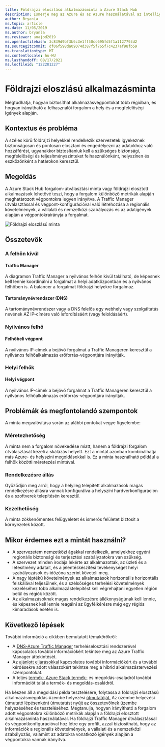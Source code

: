 ```yaml
---
title: Földrajzi eloszlású alkalmazásminta a Azure Stack Hub
description: Ismerje meg az Azure és az Azure használatával az intelligens peremhálózathoz használt földrajzi alapú alkalmazásminta Azure Stack Hub.
author: BryanLa
ms.topic: article
ms.date: 11/05/2019
ms.author: bryanla
ms.reviewer: anajod2019
ms.openlocfilehash: 3c839d9bf3b6c3e1ff50cc695fd5f1a1127793d2
ms.sourcegitcommit: df06f598da09074d387f5f765f7c4237af98fb59
ms.translationtype: MT
ms.contentlocale: hu-HU
ms.lasthandoff: 08/17/2021
ms.locfileid: "122281227"
---
```

# <a name="geo-distributed-app-pattern"></a>Földrajzi eloszlású alkalmazásminta

Megtudhatja, hogyan biztosíthat alkalmazásvégpontokat több régióban, és hogyan irányítható a felhasználói forgalom a hely és a megfelelőségi igények alapján.

## <a name="context-and-problem"></a>Kontextus és probléma

A széles körű földrajzi helyekkel rendelkezik szervezetek igyekeznek biztonságosan és pontosan elosztani és engedélyezni az adatokhoz való hozzáférést, ugyanakkor biztosítaniuk kell a szükséges biztonsági, megfelelőségi és teljesítményszinteket felhasználónként, helyszínen és eszközönként a határokon keresztül.

## <a name="solution"></a>Megoldás

A Azure Stack Hub forgalom-útválasztási minta vagy földrajzi elosztott alkalmazások lehetővé teszi, hogy a forgalom különböző metrikák alapján meghatározott végpontokra legyen irányítva. A Traffic Manager útválasztással és végpont-konfigurációval való létrehozása a regionális követelmények, a vállalati és nemzetközi szabályozás és az adatigények alapján a végpontokrairányja a forgalmat.

![Földrajzi eloszlású minta](media/pattern-geo-distributed/geo-distribution.png)

## <a name="components"></a>Összetevők

### <a name="outside-the-cloud"></a>A felhőn kívül

#### <a name="traffic-manager"></a>Traffic Manager

A diagramon Traffic Manager a nyilvános felhőn kívül található, de képesnek kell lennie koordinálni a forgalmat a helyi adatközpontban és a nyilvános felhőben is. A balancer a forgalmat földrajzi helyekre forgalmaz.

#### <a name="domain-name-system-dns"></a>Tartománynévrendszer (DNS)

A tartománynévrendszer vagy a DNS felelős egy webhely vagy szolgáltatás nevének AZ IP-címére való lefordításáért (vagy feloldásáért).

### <a name="public-cloud"></a>Nyilvános felhő

#### <a name="cloud-endpoint"></a>Felhőbeli végpont

A nyilvános IP-címek a bejövő forgalmat a Traffic Manageren keresztül a nyilvános felhőalkalmazás erőforrás-végpontjára irányítják.  

### <a name="local-clouds"></a>Helyi felhők

#### <a name="local-endpoint"></a>Helyi végpont

A nyilvános IP-címek a bejövő forgalmat a Traffic Manageren keresztül a nyilvános felhőalkalmazás erőforrás-végpontjára irányítják.

## <a name="issues-and-considerations"></a>Problémák és megfontolandó szempontok

A minta megvalósítása során az alábbi pontokat vegye figyelembe:

### <a name="scalability"></a>Méretezhetőség

A minta nem a forgalom növekedése miatt, hanem a földrajzi forgalom útválasztását kezeli a skálázás helyett. Ezt a mintát azonban kombinálhatja más Azure- és helyszíni megoldásokkal is. Ez a minta használható például a felhők közötti méretezési mintával.

### <a name="availability"></a>Rendelkezésre állás

Győződjön meg arról, hogy a helyileg telepített alkalmazások magas rendelkezésre állásra vannak konfigurálva a helyszíni hardverkonfiguráción és a szoftverek telepítésén keresztül.

### <a name="manageability"></a>Kezelhetőség

A minta zökkenőmentes felügyeletet és ismerős felületet biztosít a környezetek között.

## <a name="when-to-use-this-pattern"></a>Mikor érdemes ezt a mintát használni?

- A szervezetem nemzetközi ágakkal rendelkezik, amelyekhez egyéni regionális biztonsági és terjesztési szabályzatokra van szükség.
- A szervezet minden irodája lekérte az alkalmazottak, az üzleti és a létesítmény adatait, és a jelentéskészítési tevékenységet helyi szabályozások és időzóna szerint követeli meg.
- A nagy léptékű követelmények az alkalmazások horizontális horizontális felskálával teljesülnek, és a szélsőséges terhelési követelmények kezeléséhez több alkalmazástelepítést kell végrehajtani egyetlen régión belül és régiók között.
- Az alkalmazásoknak magas rendelkezésre állékonyságúnak kell lennie, és képesnek kell lennie reagálni az ügyfélkérésre még egy régiós kimaradások esetén is.

## <a name="next-steps"></a>Következő lépések

További információ a cikkben bemutatott témakörökről:

- A [DNS-Azure Traffic Manager](/azure/traffic-manager/traffic-manager-overview) terheléselosztási rendszerével kapcsolatos további információkért tekintse meg az Azure Traffic Manager áttekintését.
- Az [ajánlott eljárásokkal](overview-app-design-considerations.md) kapcsolatos további információkért és a további kérdésekre adott válaszokért tekintse meg a hibrid alkalmazástervezési szempontokat.
- A teljes [termék- Azure Stack termék-](/azure-stack) és megoldás-családról további információt talál a termék- és megoldás-családról.

Ha készen áll a megoldási példa tesztelésére, folytassa a földrajzi elosztású alkalmazásmegoldás üzembe helyezési [útmutatóját.](/azure/architecture/hybrid/deployments/solution-deployment-guide-geo-distributed) Az üzembe helyezési útmutató lépésenként útmutatást nyújt az összetevőinek üzembe helyezéséhez és teszteléséhez. Megtanulja, hogyan irányítható a forgalom adott végpontokra különböző metrikák alapján a földrajzi elosztott alkalmazásminta használatával. Ha földrajzi Traffic Manager útválasztással és végpontkonfigurációval hoz létre egy profilt, azzal biztosítható, hogy az információk a regionális követelmények, a vállalati és a nemzetközi szabályozás, valamint az adatokra vonatkozó igények alapján a végpontokra vannak irányítva.